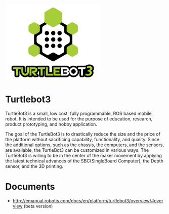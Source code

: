 <img src="https://raw.githubusercontent.com/ROBOTIS-GIT/ROBOTIS-Documents/master/wiki-images/Turtlebot3/Turtlebot3_logo.jpg" width="300">

# Turtlebot3

TurtleBot3 is a small, low cost, fully programmable, ROS­ based mobile robot. It is intended to be used for the purpose of education, research, product prototyping, and hobby application.

The goal of the TurtleBot3 is to drastically reduce the size and the price of the platform without sacrificing capability, functionality, and quality. Since the additional options, such as the chassis, the computers, and the sensors, are available, the TurtleBot3 can be customized in various ways. The TurtleBot3 is willing to be in the center of the maker movement by applying the latest technical advances of the SBC(Single­Board Computer), the Depth sensor, and the 3D printing.

# Documents

- http://emanual.robotis.com/docs/en/platform/turtlebot3/overview/#overview (beta version)
